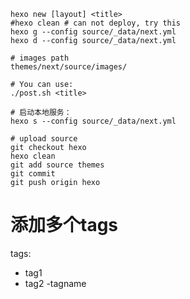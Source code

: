 ```shell
hexo new [layout] <title>
#hexo clean # can not deploy, try this
hexo g --config source/_data/next.yml
hexo d --config source/_data/next.yml

# images path
themes/next/source/images/

# You can use:
./post.sh <title>

# 启动本地服务：
hexo s --config source/_data/next.yml

# upload source 
git checkout hexo
hexo clean
git add source themes
git commit
git push origin hexo
```

# 添加多个tags
tags:
  - tag1
  - tag2
<tab>-<space>tagname
